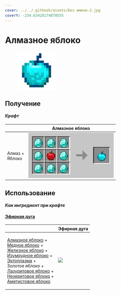 ```yaml
---
cover: ../../.gitbook/assets/Без имени-2.jpg
coverY: -234.63428174878555
---
```


# Алмазное яблоко

<figure><img src="../../.gitbook/assets/diamond_128.png" alt=""><figcaption></figcaption></figure>

## Получение

#### _Крафт_

|                          | Алмазное яблоко                        |
| ------------------------ | -------------------------------------- |
| <p>Алмаз +<br>Яблоко</p> | ![](../../.gitbook/assets/diamond.png) |

## Использование

#### _Как ингредиент при крафте_

#### [Эфирная дуга](ethereal\_arc.md)

|                                                                                                                                                                                                                                                                                                                                                                                                           | Эфирная дуга                                 |
| --------------------------------------------------------------------------------------------------------------------------------------------------------------------------------------------------------------------------------------------------------------------------------------------------------------------------------------------------------------------------------------------------------- | -------------------------------------------- |
| <p><a href="diamond.md">Алмазное яблоко</a> +<br><a href="_slowfall.md">Медное яблоко</a> +<br><a href="iron.md">Железное яблоко</a> +<br><a href="emerald.md">Изумрудное яблоко</a> +<br><a href="ectoplasm.md">Эктоплазма</a> +<br>Золотое яблоко +<br><a href="lapis.md">Лазуритовое яблоко</a> +<br><a href="chocolate.md">Незеритовое яблоко</a> +<br><a href="chorus.md">Аметистовое яблоко</a></p> | ![](../../.gitbook/assets/ethereal\_arc.png) |

####
